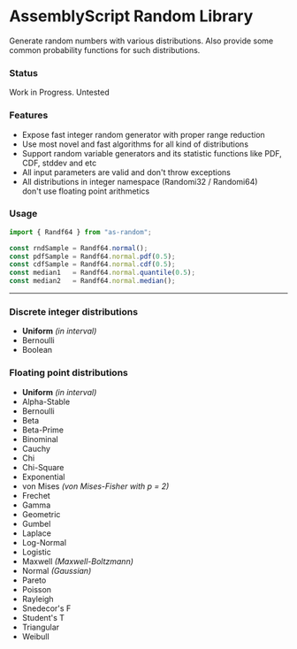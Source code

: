 # AssemblyScript Random Library

Generate random numbers with various distributions. Also provide some common probability functions for such distributions.

### Status

Work in Progress. Untested

### Features

- Expose fast integer random generator with proper range reduction
- Use most novel and fast algorithms for all kind of distributions
- Support random variable generators and its statistic functions like PDF, CDF, stddev and etc
- All input parameters are valid and don't throw exceptions
- All distributions in integer namespace (Randomi32 / Randomi64) \
  don't use floating point arithmetics

### Usage

```ts
import { Randf64 } from "as-random";

const rndSample = Randf64.normal();
const pdfSample = Randf64.normal.pdf(0.5);
const cdfSample = Randf64.normal.cdf(0.5);
const median1   = Randf64.normal.quantile(0.5);
const median2   = Randf64.normal.median();
```

---

### Discrete integer distributions

- **Uniform** _(in interval)_
- Bernoulli
- Boolean

### Floating point distributions

- **Uniform** _(in interval)_
- Alpha-Stable
- Bernoulli
- Beta
- Beta-Prime
- Binominal
- Cauchy
- Chi
- Chi-Square
- Exponential
- von Mises _(von Mises-Fisher with p = 2)_
- Frechet
- Gamma
- Geometric
- Gumbel
- Laplace
- Log-Normal
- Logistic
- Maxwell _(Maxwell-Boltzmann)_
- Normal _(Gaussian)_
- Pareto
- Poisson
- Rayleigh
- Snedecor's F
- Student's T
- Triangular
- Weibull
